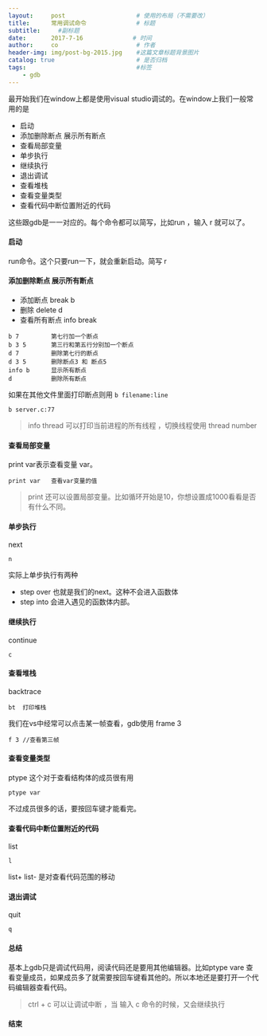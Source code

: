 ```yaml
---
layout:     post                    # 使用的布局（不需要改）
title:      常用调试命令              # 标题 
subtitle:     #副标题
date:       2017-7-16              # 时间
author:     co                      # 作者
header-img: img/post-bg-2015.jpg    #这篇文章标题背景图片
catalog: true                       # 是否归档
tags:                               #标签
    - gdb
---
```


最开始我们在window上都是使用visual studio调试的。在window上我们一般常用的是
- 启动 
- 添加删除断点 展示所有断点 
- 查看局部变量
- 单步执行
- 继续执行
- 退出调试
- 查看堆栈
- 查看变量类型
- 查看代码中断位置附近的代码 


这些跟gdb是一一对应的。每个命令都可以简写，比如run ，输入 r 就可以了。

#### 启动
run命令。这个只要run一下，就会重新启动。简写 r
#### 添加删除断点 展示所有断点
- 添加断点 break  b
- 删除 delete d
- 查看所有断点 info break

```
b 7 		第七行加一个断点
b 3 5		第三行和第五行分别加一个断点
d 7 		删除第七行的断点
d 3 5		删除断点3 和 断点5
info b 		显示所有断点
d 			删除所有断点
```
如果在其他文件里面打印断点则用 `b filename:line`
```
b server.c:77  
```

> info thread 可以打印当前进程的所有线程 ，切换线程使用 thread number


#### 查看局部变量
print var表示查看变量 var。
```
print var	查看var变量的值
```

> print 还可以设置局部变量。比如循环开始是10，你想设置成1000看看是否有什么不同。

#### 单步执行
next
```
n 
```
实际上单步执行有两种
- step over 也就是我们的next。这种不会进入函数体
- step into 会进入遇见的函数体内部。


#### 继续执行
continue
```
c
```
#### 查看堆栈
backtrace
```
bt  打印堆栈

```
我们在vs中经常可以点击某一帧查看，gdb使用 frame 3 
```
f 3 //查看第三帧
```
#### 查看变量类型
ptype 这个对于查看结构体的成员很有用
```
ptype var
```
不过成员很多的话，要按回车键才能看完。
#### 查看代码中断位置附近的代码
list 
```
l
```
list+ list- 是对查看代码范围的移动
#### 退出调试
quit
```
q
```

#### 总结
基本上gdb只是调试代码用，阅读代码还是要用其他编辑器。比如ptype vare 查看变量成员，如果成员多了就需要按回车键看其他的。所以本地还是要打开一个代码编辑器查看代码。

> ctrl + c 可以让调试中断 ，当 输入 c 命令的时候，又会继续执行


#### 结束


